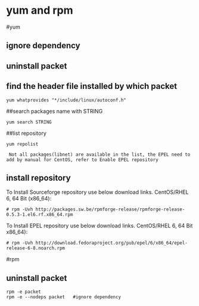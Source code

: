 yum and rpm
==================================
#yum
## ignore dependency

## uninstall packet

## find the header file installed by which packet
```
yum whatprovides "*/include/linux/autoconf.h"
```

##search packages name with STRING
```
yum search STRING
```

##list repository
```
yum repolist 
```
     Not all packages(libnet) are available in the list, the EPEL need to add by manual for CentOS, refer to Enable EPEL repository

## install repository     
To Install Sourceforge repository use below download links.
CentOS/RHEL 6, 64 Bit (x86_64):
```
# rpm -Uvh http://packages.sw.be/rpmforge-release/rpmforge-release-0.5.3-1.el6.rf.x86_64.rpm
```

To Install EPEL repository use below download links.
CentOS/RHEL 6, 64 Bit x86_64):
```
# rpm -Uvh http://download.fedoraproject.org/pub/epel/6/x86_64/epel-release-6-8.noarch.rpm
```
     


#rpm 
## uninstall packet
```
rpm -e packet
rpm -e --nodeps packet   #ignore dependency
```



